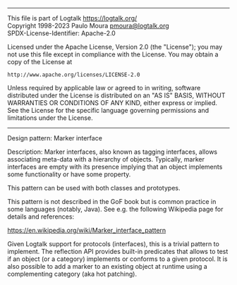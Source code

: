 ________________________________________________________________________

This file is part of Logtalk <https://logtalk.org/>  
Copyright 1998-2023 Paulo Moura <pmoura@logtalk.org>  
SPDX-License-Identifier: Apache-2.0

Licensed under the Apache License, Version 2.0 (the "License");
you may not use this file except in compliance with the License.
You may obtain a copy of the License at

    http://www.apache.org/licenses/LICENSE-2.0

Unless required by applicable law or agreed to in writing, software
distributed under the License is distributed on an "AS IS" BASIS,
WITHOUT WARRANTIES OR CONDITIONS OF ANY KIND, either express or implied.
See the License for the specific language governing permissions and
limitations under the License.
________________________________________________________________________


Design pattern:
	Marker interface

Description:
	Marker interfaces, also known as tagging interfaces, allows
	associating meta-data with a hierarchy of objects. Typically,
	marker interfaces are empty with its presence implying that
	an object implements some functionality or have some property.

This pattern can be used with both classes and prototypes.

This pattern is not described in the GoF book but is common practice
in some languages (notably, Java). See e.g. the following Wikipedia
page for details and references:

https://en.wikipedia.org/wiki/Marker_interface_pattern

Given Logtalk support for protocols (interfaces), this is a trivial
pattern to implement. The reflection API provides built-in predicates
that allows to test if an object (or a category) implements or conforms
to a given protocol. It is also possible to add a marker to an existing
object at runtime using a complementing category (aka hot patching).
